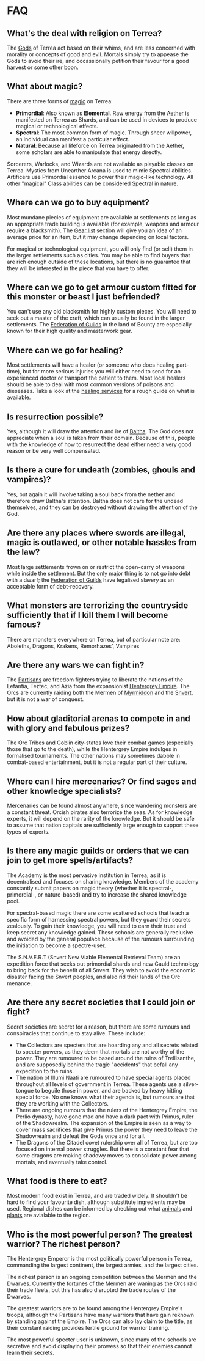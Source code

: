 # FAQ

## What's the deal with religion on Terrea?

The [Gods](/#/cosmology/deities) of Terrea act based on their whims, and are less concerned with morality or concepts of good and evil. Mortals simply try to appease the Gods to avoid their ire, and occassionally petition their favour for a good harvest or some other boon.

## What about magic?

There are three forms of [magic](/#/cosmology/magic) on Terrea:

 - **Primordial**: Also known as **Elemental**. Raw energy from the [Aether](/#/cosmology/realms) is manifested on Terrea as Shards, and can be used in devices to produce magical or technological effects.
 - **Spectral**:  The most common form of magic. Through sheer willpower, an individual can manifest a particular effect.
 - **Natural**: Because all lifeforce on Terrea originated from the Aether, some scholars are able to manipulate that energy directly.

Sorcerers, Warlocks, and Wizards are not available as playable classes on Terrea. Mystics from Unearther Arcana is used to mimic Spectral abilities. Artificers use Primordial essence to power their magic-like technology. All other "magical" Class abilities can be considered Spectral in nature.

## Where can we go to buy equipment?

Most mundane piecies of equipment are available at settlements as long as an appropriate trade building is available (for example, weapons and armour require a blacksmith). The [Gear list](/#/gear) section will give you an idea of an average price for an item, but it may change depending on local factors.

For magical or technological equipment, you will only find (or sell) them in the larger settlements such as cities. You may be able to find buyers that are rich enough outside of these locations, but there is no guarantee that they will be interested in the piece that you have to offer.

## Where can we go to get armour custom fitted for this monster or beast I just befriended?

You can't use any old blacksmith for highly custom pieces. You will need to seek out a master of the craft, which can usually be found in the larger settlements. The [Federation of Guilds](/#/nations/federation) in the land of Bounty are especially known for their high quality and masterwork gear.

## Where can we go for healing?

Most settlements will have a healer (or someone who does healing part-time), but for more serious injuries you will either need to send for an experienced doctor or transport the patient to them. Most local healers should be able to deal with most common versions of poisons and dieseases. Take a look at the [healing services](/#/healing) for a rough guide on what is available.

## Is resurrection possible?

Yes, although it will draw the attention and ire of [Baltha](/#/cosmology/deities). The God does not appreciate when a soul is taken from their domain. Because of this, people with the knowledge of how to resurrect the dead either need a very good reason or be very well compensated.

## Is there a cure for undeath (zombies, ghouls and vampires)?

Yes, but again it will involve taking a soul back from the nether and therefore draw Baltha's attention. Baltha does not care for the undead themselves, and they can be destroyed without drawing the attention of the God.

## Are there any places where swords are illegal, magic is outlawed, or other notable hassles from the law?

Most large settlements frown on or restrict the open-carry of weapons while inside the settlement. But the only major thing is to not go into debt with a dwarf; the [Federation of Guilds](/#/nations/federation) have legalised slavery as an acceptable form of debt-recovery.

## What monsters are terrorizing the countryside sufficiently that if I kill them I will become famous?

There are monsters everywhere on Terrea, but of particular note are: Aboleths, Dragons, Krakens, Remorhazes', Vampires

## Are there any wars we can fight in?

The [Partisans](/#/nations/partisans) are freedom fighters trying to liberate the nations of the Lefantia, Teztec, and Azia from the expansionist [Hentergrey Empire](/#/nations/hentergrey). The Orcs are currently raiding both the Mermen of [Myrmiddon](/#/nations/myrmiddon) and the [Snvert](/#/nations/snvert), but it is not a war of conquest.

## How about gladitorial arenas to compete in and with glory and fabulous prizes?

The Orc Tribes and Goblin city-states love their combat games (especially those that go to the death), while the Hentergrey Empire indulges in formalised tournaments. The other nations may sometimes dabble in combat-based entertainment, but it is not a regular part of their culture.

## Where can I hire mercenaries? Or find sages and other knowledge specialists?

Mercenaries can be found almost anywhere, since wandering monsters are a constant threat. Orcish pirates also terrorize the seas. As for knowledge experts, it will depend on the rarity of the knowledge. But it should be safe to assume that nation capitals are sufficiently large enough to support these types of experts.

## Is there any magic guilds or orders that we can join to get more spells/artifacts?

The Academy is the most pervasive institution in Terrea, as it is decentralised and focuses on sharing knowledge. Members of the academy constantly submit papers on magic theory (whether it is spectral-, primordial-, or nature-based) and try to increase the shared knowledge pool.

For spectral-based magic there are some scattered schools that teach a specific form of harnessing spectral powers, but they guard their secrets zealously. To gain their knowledge, you will need to earn their trust and keep secret any knowledge gained. These schools are generally reclusive and avoided by the general populace because of the rumours surrounding the initiation to become a spectre-user.

The S.N.V.E.R.T (Snvert New Viable Elemental Retrieval Team) are an expedition force that seeks out primordial shards and new Gauld technology to bring back for the benefit of all Snvert. They wish to avoid the economic disaster facing the Snvert peoples, and also rid their lands of the Orc menance.

## Are there any secret societies that I could join or fight?

Secret societies are secret for a reason, but there are some rumours and conspiracies that continue to stay alive. These include:

 - The Collectors are specters that are hoarding any and all secrets related to specter powers, as they deem that mortals are not worthy of the power. They are rumoured to be based around the ruins of Trellisanthe, and are supposedly behind the tragic "accidents" that befall any expedition to the ruins.
 - The nation of Illumi Naati are rumoured to have special agents placed throughout all levels of government in Terrea. These agents use a silver-tongue to beguile those in power, and are backed by heavy hitting special force. No one knows what their agenda is, but rumours are that they are working with the Collectors.
 - There are ongoing rumours that the rulers of the Hentergrey Empire, the Perlio dynasty, have gone mad and have a dark pact with Primus, ruler of the Shadowrealm. The expansion of the Empire is seen as a way to cover mass sacrifices that give Primus the power they need to leave the Shadowrealm and defeat the Gods once and for all.
 - The Dragons of the Citadel covet rulership over all of Terrea, but are too focused on internal power struggles. But there is a constant fear that some dragons are making shadowy moves to consolidate power among mortals, and eventually take control.

## What food is there to eat?

Most modern food exist in Terrea, and are traded widely. It shouldn't be hard to find your favourite dish, although substitute ingredients may be used. Regional dishes can be informed by checking out what [animals](/#/ecology/animals) and [plants](/#/ecology/plants) are avialable to the region.

## Who is the most powerful person? The greatest warrior? The richest person?

The Hentergrey Emperor is the most politically powerful person in Terrea, commanding the largest continent, the largest armies, and the largest cities.

The richest person is an ongoing competition between the Mermen and the Dwarves. Currently the fortunes of the Mermen are waning as the Orcs raid their trade fleets, but this has also disrupted the trade routes of the Dwarves.

The greatest warriors are to be found among the Hentergrey Empire's troops, although the Partisans have many warriors that have gain reknown by standing against the Empire. The Orcs can also lay claim to the title, as their constant raiding provides fertile ground for warrior training.

The most powerful specter user is unknown, since many of the schools are secretive and avoid displaying their prowess so that their enemies cannot learn their secrets.
